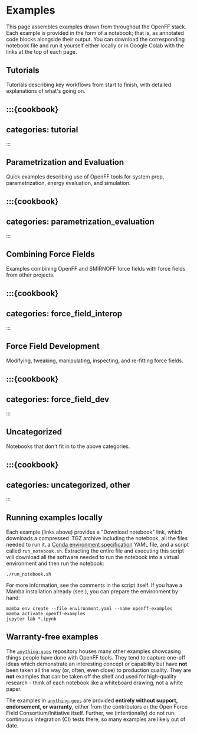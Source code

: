# Examples

This page assembles examples drawn from throughout the OpenFF stack. Each example is provided in the form of a notebook; that is, as annotated code blocks alongside their output. You can download the corresponding notebook file and run it yourself either locally or in Google Colab with the links at the top of each page.

## Tutorials

Tutorials describing key workflows from start to finish, with detailed explanations of what's going on.

:::{cookbook}
---
categories: tutorial
---
:::

## Parametrization and Evaluation

Quick examples describing use of OpenFF tools for system prep, parametrization, energy evaluation, and simulation.

:::{cookbook}
---
categories: parametrization_evaluation
---
:::

## Combining Force Fields

Examples combining OpenFF and SMIRNOFF force fields with force fields from other projects.

:::{cookbook}
---
categories: force_field_interop
---
:::

## Force Field Development

Modifying, tweaking, manipulating, inspecting, and re-fitting force fields.

:::{cookbook}
---
categories: force_field_dev
---
:::

## Uncategorized

Notebooks that don't fit in to the above categories.

:::{cookbook}
---
categories: uncategorized, other
---
:::

## Running examples locally

Each example (links above) provides a "Download notebook" link, which downloads a compressed .TGZ archive including the notebook, all the files needed to run it, a [Conda environment specification] YAML file, and a script called `run_notebook.sh`. Extracting the entire file and executing this script will download all the software needed to run the notebook into a virtual environment and then run the notebook:

```shell
./run_notebook.sh
```

For more information, see the comments in the script itself. If you have a Mamba installation already (see [](install)), you can prepare the environment by hand:

```shell
mamba env create --file environment.yaml --name openff-examples
mamba activate openff-examples
jupyter lab *.ipynb
```

## Warranty-free examples

The [`anything-goes`](https://github.com/openforcefield/anything-goes) repository houses many other examples showcasing things people have done with OpenFF tools. They tend to capture one-off ideas which demonstrate an interesting concept or capability but have **not** been taken all the way (or, often, even close) to production quality. They are **not** examples that can be taken off the shelf and used for high-quality research - think of each notebook like a whiteboard drawing, not a white paper.

The examples in [`anything-goes`](https://github.com/openforcefield/anything-goes) are provided **entirely without support, endorsement, or warranty**, either from the contributors or the Open Force Field Consortium/Initiative itself. Further, we (intentionally) do not run continuous integration (CI) tests there, so many examples are likely out of date.

[Conda environment specification]: managing_environments
